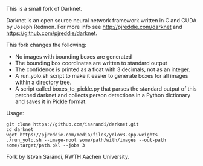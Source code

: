 This is a small fork of Darknet.

Darknet is an open source neural network framework written in C and CUDA by Joseph Redmon. For more info see http://pjreddie.com/darknet and https://github.com/pjreddie/darknet.

This fork changes the following:

* No images with bounding boxes are generated
* The bounding box coordinates are written to standard output
* The confidence is printed as a float with 3 decimals, not as an integer.
* A run_yolo.sh script to make it easier to generate boxes for all images within a directory tree.
* A script called boxes_to_pickle.py that parses the standard output of this patched darknet and collects person detections in a Python dictionary and saves it in Pickle format.

Usage:

```
git clone https://github.com/isarandi/darknet.git
cd darknet
wget https://pjreddie.com/media/files/yolov3-spp.weights
./run_yolo.sh --image-root some/path/with/images --out-path some/target/path.pkl --jobs 3
```

Fork by István Sárándi, RWTH Aachen University.
